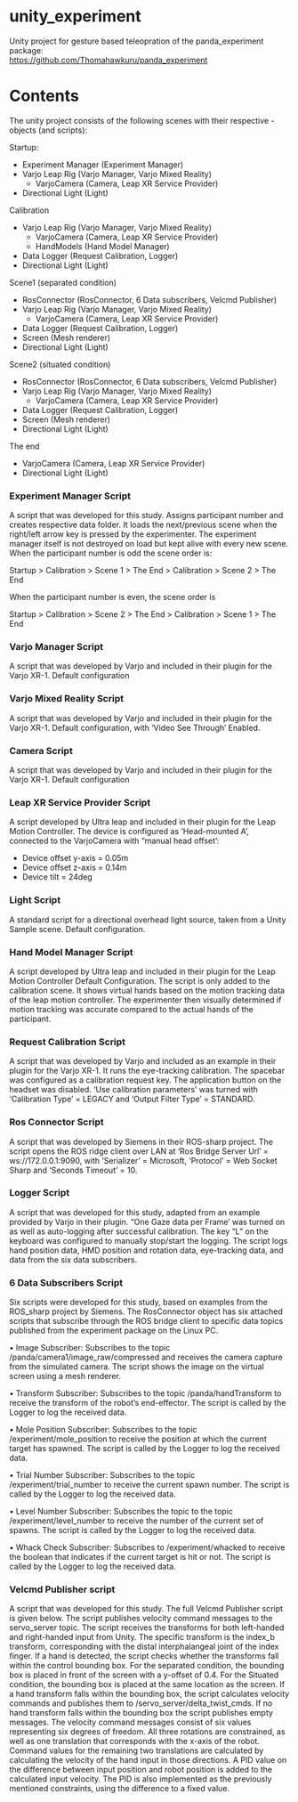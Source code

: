 # unity_experiment
Unity project for gesture based teleopration of the panda_experiment package:  
https://github.com/Thomahawkuru/panda_experiment

# Contents
The unity project consists of the following scenes with their respective -objects (and scripts):  
  
Startup:   
- Experiment Manager 	(Experiment Manager)
- Varjo Leap Rig 		(Varjo Manager, Varjo Mixed Reality) 
  - VarjoCamera 	(Camera, Leap XR Service Provider)
- Directional Light 		(Light)  
  
Calibration  
- Varjo Leap Rig		(Varjo Manager, Varjo Mixed Reality)
  - VarjoCamera 	(Camera, Leap XR Service Provider)
  - HandModels	(Hand Model Manager)
- Data Logger		(Request Calibration, Logger)
- Directional Light 		(Light)  
  
Scene1 (separated condition)  
- RosConnector		(RosConnector, 6 Data subscribers, Velcmd Publisher) 		
- Varjo Leap Rig		(Varjo Manager, Varjo Mixed Reality)
  - VarjoCamera	(Camera, Leap XR Service Provider)
- Data Logger		(Request Calibration, Logger)
- Screen			(Mesh renderer)
- Directional Light 		(Light)  
  
Scene2 (situated condition)  
- RosConnector		(RosConnector, 6 Data subscribers, Velcmd Publisher)
- Varjo Leap Rig		(Varjo Manager, Varjo Mixed Reality)
  - VarjoCamera	(Camera, Leap XR Service Provider)
- Data Logger		(Request Calibration, Logger)
- Screen			(Mesh renderer)
- Directional Light 		(Light)  
  
The end  
- VarjoCamera		(Camera, Leap XR Service Provider)
- Directional Light 		(Light)

### Experiment Manager Script
A script that was developed for this study. Assigns participant number and creates respective data folder. It loads the next/previous scene when the right/left arrow key is pressed by the experimenter. The experiment manager itself is not destroyed on load but kept alive with every new scene. When the participant number is odd the scene order is:

Startup > Calibration > Scene 1 > The End > Calibration > Scene 2 > The End

When the participant number is even, the scene order is

Startup > Calibration > Scene 2 > The End > Calibration > Scene 1 > The End

### Varjo Manager Script
A script that was developed by Varjo and included in their plugin for the Varjo XR-1. Default configuration

### Varjo Mixed Reality Script
A script that was developed by Varjo and included in their plugin for the Varjo XR-1. Default configuration, with ‘Video See Through’ Enabled.

### Camera Script
A script that was developed by Varjo and included in their plugin for the Varjo XR-1. Default configuration

### Leap XR Service Provider Script
A script developed by Ultra leap and included in their plugin for the Leap Motion Controller. The device is configured as ‘Head-mounted A’, connected to the VarjoCamera with “manual head offset’:
-	Device offset y-axis 	=	0.05m
-	Device offset z-axis 	= 	0.14m
-	Device tilt		= 	24deg

### Light Script
A standard script for a directional overhead light source, taken from a Unity Sample scene. Default configuration.

### Hand Model Manager Script
A script developed by Ultra leap and included in their plugin for the Leap Motion Controller Default Configuration. The script is only added to the calibration scene. It shows virtual hands based on the motion tracking data of the leap motion controller. The experimenter then visually determined if motion tracking was accurate compared to the actual hands of the participant. 

### Request Calibration Script
A script that was developed by Varjo and included as an example in their plugin for the Varjo XR-1. It runs the eye-tracking calibration. The spacebar was configured as a calibration request key. The application button on the headset was disabled. ‘Use calibration parameters’ was turned with ‘Calibration Type’ = LEGACY and ‘Output Filter Type’ = STANDARD.

### Ros Connector Script
A script that was developed by Siemens in their ROS-sharp project. The script opens the ROS ridge client over LAN at ‘Ros Bridge Server Url’ = ws://172.0.0.1:9090, with ‘Serializer’ = Microsoft, ‘Protocol’ = Web Socket Sharp and ‘Seconds Timeout’ = 10.

### Logger Script 
A script that was developed for this study, adapted from an example provided by Varjo in their plugin. “One Gaze data per Frame’ was turned on as well as auto-logging after successful calibration. The key “L” on the keyboard was configured to manually stop/start the logging. The script logs hand position data, HMD position and rotation data, eye-tracking data, and data from the six data subscribers.

### 6 Data Subscribers Script
Six scripts were developed for this study, based on examples from the ROS_sharp project by Siemens. The RosConnector object has six attached scripts that subscribe through the ROS bridge client to specific data topics published from the experiment package on the Linux PC.  

•	Image Subscriber: Subscribes to the topic /panda/camera1/image_raw/compressed and receives the camera capture from the simulated camera. The script shows the image on the virtual screen using a mesh renderer.

•	Transform Subscriber: Subscribes to the topic /panda/handTransform to receive the transform of the robot’s end-effector. The script is called by the Logger to log the received data.

•	Mole Position Subscriber: Subscribes to the topic /experiment/mole_position to receive the position at which the current target has spawned. The script is called by the Logger to log the received data.

•	Trial Number Subscriber: Subscribes to the topic /experiment/trial_number to receive the current spawn number. The script is called by the Logger to log the received data.

•	Level Number Subscriber: Subscribes the topic to the topic /experiment/level_number to receive the number of the current set of spawns. The script is called by the Logger to log the received data.

•	Whack Check Subscriber: Subscribes to /experiment/whacked to receive the boolean that indicates if the current target is hit or not. The script is called by the Logger to log the received data.

### Velcmd Publisher script
A script that was developed for this study. The full Velcmd Publisher script is given below. The script publishes velocity command messages to the servo_server topic. The script receives the transforms for both left-handed and right-handed input from Unity. The specific transform is the index_b transform, corresponding with the distal interphalangeal joint of the index finger. If a hand is detected, the script checks whether the transforms fall within the control bounding box. For the separated condition, the bounding box is placed in front of the screen with a y-offset of 0.4. For the Situated condition, the bounding box is placed at the same location as the screen. If a hand transform falls within the bounding box, the script calculates velocity commands and publishes them to /servo_server/delta_twist_cmds. If no hand transform falls within the bounding box the script publishes empty messages. The velocity command messages consist of six values representing six degrees of freedom. All three rotations are constrained, as well as one translation that corresponds with the x-axis of the robot. Command values for the remaining two translations are calculated by calculating the velocity of the hand input in those directions.  A PID value on the difference between input position and robot position is added to the calculated input velocity. The PID is also implemented as the previously mentioned constraints, using the difference to a fixed value.

